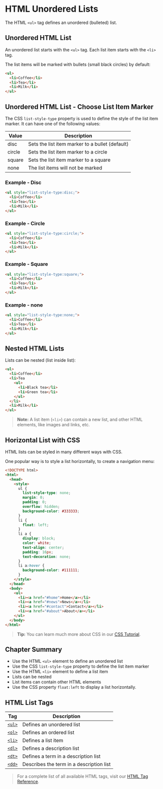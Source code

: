 # HTML Unordered Lists

The HTML `<ul>` tag defines an unordered (bulleted) list.

## Unordered HTML List

An unordered list starts with the `<ul>` tag. Each list item starts with the `<li>` tag.

The list items will be marked with bullets (small black circles) by default:

```html
<ul>
  <li>Coffee</li>
  <li>Tea</li>
  <li>Milk</li>
</ul>
```

## Unordered HTML List - Choose List Item Marker

The CSS `list-style-type` property is used to define the style of the list item marker. It can have one of the following values:

| Value  | Description                                     |
| ------ | ----------------------------------------------- |
| disc   | Sets the list item marker to a bullet (default) |
| circle | Sets the list item marker to a circle           |
| square | Sets the list item marker to a square           |
| none   | The list items will not be marked               |

### Example - Disc

```html
<ul style="list-style-type:disc;">
  <li>Coffee</li>
  <li>Tea</li>
  <li>Milk</li>
</ul>
```

### Example - Circle

```html
<ul style="list-style-type:circle;">
  <li>Coffee</li>
  <li>Tea</li>
  <li>Milk</li>
</ul>
```

### Example - Square

```html
<ul style="list-style-type:square;">
  <li>Coffee</li>
  <li>Tea</li>
  <li>Milk</li>
</ul>
```

### Example - none

```html
<ul style="list-style-type:none;">
  <li>Coffee</li>
  <li>Tea</li>
  <li>Milk</li>
</ul>
```

## Nested HTML Lists

Lists can be nested (list inside list):

```html
<ul>
  <li>Coffee</li>
  <li>Tea
    <ul>
      <li>Black tea</li>
      <li>Green tea</li>
    </ul>
  </li>
  <li>Milk</li>
</ul>
```

> **Note:** A list item (`<li>`) can contain a new list, and other HTML elements, like images and links, etc.

## Horizontal List with CSS

HTML lists can be styled in many different ways with CSS.

One popular way is to style a list horizontally, to create a navigation menu:

```html
<!DOCTYPE html>
<html>
  <head>
    <style>
      ul {
        list-style-type: none;
        margin: 0;
        padding: 0;
        overflow: hidden;
        background-color: #333333;
      }
      li {
        float: left;
      }
      li a {
        display: block;
        color: white;
        text-align: center;
        padding: 16px;
        text-decoration: none;
      }
      li a:hover {
        background-color: #111111;
      }
    </style>
  </head>
  <body>
    <ul>
      <li><a href="#home">Home</a></li>
      <li><a href="#news">News</a></li>
      <li><a href="#contact">Contact</a></li>
      <li><a href="#about">About</a></li>
    </ul>
  </body>
</html>
```

> **Tip:** You can learn much more about CSS in our [CSS Tutorial](https://www.w3schools.com/css/default.asp).

## Chapter Summary

* Use the HTML `<ul>` element to define an unordered list
* Use the CSS `list-style-type` property to define the list item marker
* Use the HTML `<li>` element to define a list item
* Lists can be nested
* List items can contain other HTML elements
* Use the CSS property `float:left` to display a list horizontally.

## HTML List Tags

| Tag                                                 | Description                              |
| --------------------------------------------------- | ---------------------------------------- |
| [`<ul>`](https://www.w3schools.com/tags/tag_ul.asp) | Defines an unordered list                |
| [`<ol>`](https://www.w3schools.com/tags/tag_ol.asp) | Defines an ordered list                  |
| [`<li>`](https://www.w3schools.com/tags/tag_li.asp) | Defines a list item                      |
| [`<dl>`](https://www.w3schools.com/tags/tag_dl.asp) | Defines a description list               |
| [`<dt>`](https://www.w3schools.com/tags/tag_dt.asp) | Defines a term in a description list     |
| [`<dd>`](https://www.w3schools.com/tags/tag_dd.asp) | Describes the term in a description list |

> For a complete list of all available HTML tags, visit our [HTML Tag Reference](https://www.w3schools.com/tags/default.asp).